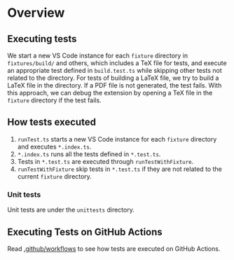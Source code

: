 # Overview

## Executing tests

We start a new VS Code instance for each `fixture` directory in `fixtures/build/` and others, which includes a TeX file for tests, and execute an appropriate test defined in `build.test.ts` while skipping other tests not related to the directory. For tests of building a LaTeX file, we try to build a LaTeX file in the directory. If a PDF file is not generated, the test fails. With this approach, we can debug the extension by opening a TeX file in the `fixture` directory if the test fails.

## How tests executed

1. `runTest.ts` starts a new VS Code instance for each `fixture` directory and executes `*.index.ts`.
2. `*.index.ts` runs all the tests defined in `*.test.ts`.
3. Tests in `*.test.ts` are executed through `runTestWithFixture`.
4. `runTestWithFixture` skip tests in `*.test.ts` if they are not related to the current `fixture` directory.

### Unit tests

Unit tests are under the `unittests` directory.

## Executing Tests on GitHub Actions

Read [.github/workflows](https://github.com/James-Yu/LaTeX-Workshop/tree/master/.github/workflows) to see how tests are executed on GitHub Actions.
